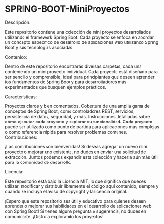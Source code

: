 # SPRING-BOOT-MiniProyectos


Descripción:

Este repositorio contiene una colección de mini proyectos desarrollados utilizando el framework Spring Boot. Cada proyecto se enfoca en abordar un concepto específico de desarrollo de aplicaciones web utilizando Spring Boot y sus tecnologías asociadas.


Contenido:

Dentro de este repositorio encontrarás diversas carpetas, cada una conteniendo un mini proyecto individual. Cada proyecto está diseñado para ser sencillo y comprensible, ideal para principiantes que deseen aprender los fundamentos de Spring Boot y para desarrolladores más experimentados que busquen ejemplos prácticos.


Características:

Proyectos claros y bien comentados.
Cobertura de una amplia gama de conceptos de Spring Boot, como controladores REST, servicios, persistencia de datos, seguridad, y más.
Instrucciones detalladas sobre cómo ejecutar cada proyecto y explorar su funcionalidad.
Cada proyecto puede ser utilizado como punto de partida para aplicaciones más complejas o como referencia rápida para resolver problemas comunes.
Contribuciones:

¡Las contribuciones son bienvenidas! Si deseas agregar un nuevo mini proyecto o mejorar uno existente, no dudes en enviar una solicitud de extracción. Juntos podemos expandir esta colección y hacerla aún más útil para la comunidad de desarrollo.


Licencia:

Este repositorio está bajo la Licencia MIT, lo que significa que puedes utilizar, modificar y distribuir libremente el código aquí contenido, siempre y cuando se incluya el aviso de copyright y la licencia original.

¡Espero que este repositorio sea útil y educativo para quienes deseen aprender o mejorar sus habilidades en el desarrollo de aplicaciones web con Spring Boot! Si tienes alguna pregunta o sugerencia, no dudes en comunicarte. ¡Disfruta explorando los proyectos!
